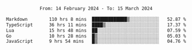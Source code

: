 <div align="center">
<p style="text-align: center;">
<!--START_SECTION:waka-->

```txt
From: 14 February 2024 - To: 15 March 2024

Markdown        110 hrs 8 mins  █████████████▒░░░░░░░░░░░   52.87 %
TypeScript      36 hrs 11 mins  ████▒░░░░░░░░░░░░░░░░░░░░   17.37 %
Lua             15 hrs 48 mins  ██░░░░░░░░░░░░░░░░░░░░░░░   07.59 %
Go              10 hrs 28 mins  █▒░░░░░░░░░░░░░░░░░░░░░░░   05.03 %
JavaScript      9 hrs 54 mins   █▒░░░░░░░░░░░░░░░░░░░░░░░   04.76 %
```

<!--END_SECTION:waka-->
</p>
</div>
